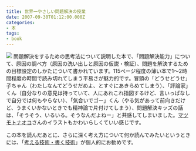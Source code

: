 ```yaml
---
title: 世界一やさしい問題解決の授業
date: 2007-09-30T01:12:00.000Z
categories:
- 本
tags:
- book
---
```

[![](http://ec1.images-amazon.com/images/I/51oz4spSPHL._SL180_.jpg)](http://www.amazon.co.jp/gp/product/4478000492/249-8435951-8869142?ie=UTF8&tag=yutakayamaguc-22&linkCode=xm2&camp=247&creativeASIN=4478000492) 問題解決をするための思考法について説明した本で、「問題解決能力」について、原因の調べ方（原因の洗い出しと原因の仮説・検証）、問題を解決するための目標設定のしかたについて書かれています。115ページ程度の薄い本で1〜2時間程度の時間で読み切れてしまう平易さが魅力的です。冒頭の「どうせどうせ」子ちゃん（わたしなんてどうせだめよ、とすぐにあきらめてしまう）、「評論家」くん（自分なりの意見は持っていて、人にあれこれ指図するけど、言いっぱなしで自分では何もやらない）、「気合いでゴー」くん（やる気があって前向きだけど、うまくいかないときでも精神論で片付けてしまう）、問題解決キッズの話は、「そうそう、いるいる。そうなんだよねー」と共感してしまいました。[マツモトナオコ](http://matsu.petit.cc/)さんのイラストもかわいらしくていい感じです。

<!-- more -->

この本を読んだあとに、さらに深く考え方について何か読んでみたいというときには、「[考える技術・書く技術](http://www.amazon.co.jp/gp/product/4478490279/249-8435951-8869142?ie=UTF8&tag=yutakayamaguc-22&linkCode=xm2&camp=247&creativeASIN=4478490279)」が個人的にお勧めです。
